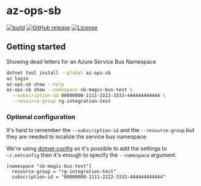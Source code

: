 # az-ops-sb
[![build](https://github.com/orjan/az-ops-sb/workflows/build/badge.svg)](https://github.com/orjan/az-ops-sb/actions?query=workflow:"build")
[![GitHub release](https://img.shields.io/github/release/orjan/az-ops-sb?include_prereleases=&sort=semver&color=blue)](https://github.com/orjan/az-ops-sb/releases/)
[![License](https://img.shields.io/badge/License-MIT-blue)](#license)


## Getting started

Showing dead letters for an Azure Service Bus Namespace

```sh
dotnet tool install --global az-ops-sb
az login
az-ops-sb show --help
az-ops-sb show --namespace sb-magic-bus-test \
  --subscription-id 00000000-1111-2222-3333-444444444444 \
  --resource-group rg-integration-test
```

### Optional configuration

It's hard to remember the `--subscription-id` and the `--resource-group` but
they are needed to localize the service bus namespace.

We're using [dotnet-config](https://github.com/dotnetconfig/dotnet-config) so it's possible
to add the settings to `~/.netconfig` then it's enough to specify the `--namespace` argument.
```
[namespace "sb-magic-bus-test"]
  resource-group = "rg-integration-test"
  subscription-id = "00000000-1111-2222-3333-444444444444"
```
